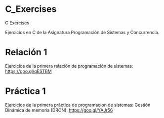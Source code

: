 # C_Exercises
C Exercises

Ejercicios en C de la Asignatura Programación de Sistemas y Concurrencia.

# Relación 1
Ejercicios de la primera relación de programación de sistemas:
    https://goo.gl/qESTBM

# Práctica 1
Ejercicios de la primera práctica de programacion de sistemas: Gestión Dinámica de memoria (DRON):
    https://goo.gl/YAJr56
